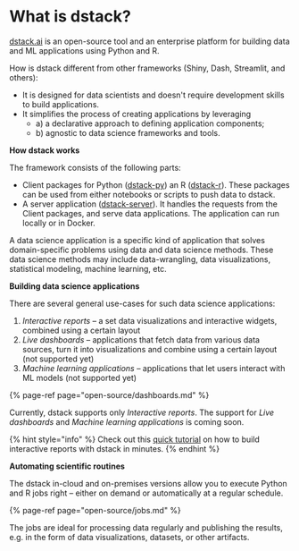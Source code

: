 # What is dstack?

[dstack.ai](https://dstack.ai) is an open-source tool and an enterprise platform for building data and ML applications using Python and R.

How is dstack different from other frameworks \(Shiny, Dash, Streamlit, and others\):

* It is designed for data scientists and doesn't require development skills to build applications.
* It simplifies the process of creating applications by leveraging 
  * a\) a declarative approach to defining application components; 
  * b\) agnostic to data science frameworks and tools.

**How dstack works**

The framework consists of the following parts:

* Client packages for Python \([dstack-py](https://github.com/dstackai/dstack-py)\) an R \([dstack-r](https://github.com/dstackai/dstack-r)\). These packages can be used from either notebooks or scripts to push data to dstack.
* A server application \([dstack-server](https://github.com/dstackai/dstack-server)\). It handles the requests from the Client packages, and serve data applications. The application can run locally or in Docker.

A data science application is a specific kind of application that solves domain-specific problems using data and data science methods. These data science methods may include data-wrangling, data visualizations, statistical modeling, machine learning, etc.

**Building data science applications**

There are several general use-cases for such data science applications:

1. _Interactive reports_ – a set data visualizations and interactive widgets, combined using a certain layout
2. _Live dashboards_ – applications that fetch data from various data sources, turn it into visualizations and combine using a certain layout \(not supported yet\)
3. _Machine learning applications_ – applications that let users interact with ML models \(not supported yet\)

{% page-ref page="open-source/dashboards.md" %}

Currently, dstack supports only _Interactive reports_. The support for _Live dashboards_ and _Machine learning applications_ is coming soon.

{% hint style="info" %}
Check out this [quick tutorial](tutorials/dashboards-tutorial.md) on how to build interactive reports with dstack in minutes.
{% endhint %}

**Automating scientific routines**

The dstack in-cloud and on-premises versions allow you to execute Python and R jobs right – either on demand or automatically at a regular schedule.

{% page-ref page="open-source/jobs.md" %}

The jobs are ideal for processing data regularly and publishing the results, e.g. in the form of data visualizations, datasets, or other artifacts.

